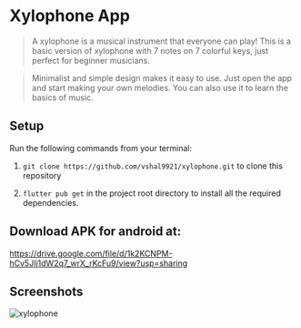 # Xylophone App

> A xylophone is a musical instrument that everyone can play! This is a basic version of xylophone with 7 notes on 7 colorful keys, just perfect for beginner musicians.

> Minimalist and simple design makes it easy to use. Just open the app and start making your own melodies. You can also use it to learn the basics of music. <br />


## Setup

Run the following commands from your terminal:

1) `git clone https://github.com/vshal9921/xylophone.git` to clone this repository 

2) `flutter pub get` in the project root directory to install all the required dependencies.


## Download APK for android at:

https://drive.google.com/file/d/1k2KCNPM-hCv5JIj1dW2q7_wrX_rKcFu9/view?usp=sharing


## Screenshots

![xylophone](https://github.com/vshal9921/xylophone/assets/46436486/6e609188-0c43-4ba4-a653-ea378a2c5de2)
